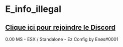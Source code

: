# E_info_illegal

[Clique ici pour rejoindre le Discord](https://discord.gg/5dev)
-
<p>0.00 MS - ESX / Standalone - Ez Config by Enøs#0001</p> 
